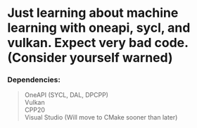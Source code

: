# Just learning about machine learning with oneapi, sycl, and vulkan. Expect very bad code. (Consider yourself warned)

### Dependencies:
> OneAPI (SYCL, DAL, DPCPP)  
> Vulkan  
> CPP20  
> Visual Studio (Will move to CMake sooner than later)
